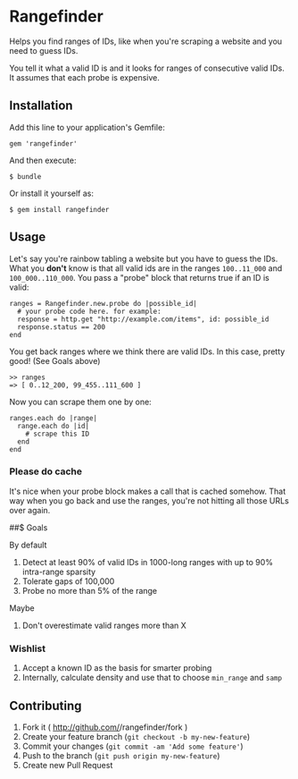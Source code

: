 # Rangefinder

Helps you find ranges of IDs, like when you're scraping a website and you need to guess IDs.

You tell it what a valid ID is and it looks for ranges of consecutive valid IDs. It assumes that each probe is expensive.

## Installation

Add this line to your application's Gemfile:

    gem 'rangefinder'

And then execute:

    $ bundle

Or install it yourself as:

    $ gem install rangefinder

## Usage

Let's say you're rainbow tabling a website but you have to guess the IDs. What you **don't** know is that all valid ids are in the ranges `100..11_000` and `100_000..110_000`. You pass a "probe" block that returns true if an ID is valid:

    ranges = Rangefinder.new.probe do |possible_id|
      # your probe code here. for example:
      response = http.get "http://example.com/items", id: possible_id
      response.status == 200
    end

You get back ranges where we think there are valid IDs. In this case, pretty good! (See Goals above)

    >> ranges
    => [ 0..12_200, 99_455..111_600 ]

Now you can scrape them one by one:

    ranges.each do |range|
      range.each do |id|
        # scrape this ID
      end
    end

### Please do cache

It's nice when your probe block makes a call that is cached somehow. That way when you go back and use the ranges, you're not hitting all those URLs over again.

##$ Goals

By default

1. Detect at least 90% of valid IDs in 1000-long ranges with up to 90% intra-range sparsity
1. Tolerate gaps of 100,000
1. Probe no more than 5% of the range

Maybe

1. Don't overestimate valid ranges more than X

### Wishlist

1. Accept a known ID as the basis for smarter probing
1. Internally, calculate density and use that to choose `min_range` and `samp`

## Contributing

1. Fork it ( http://github.com/<my-github-username>/rangefinder/fork )
2. Create your feature branch (`git checkout -b my-new-feature`)
3. Commit your changes (`git commit -am 'Add some feature'`)
4. Push to the branch (`git push origin my-new-feature`)
5. Create new Pull Request
